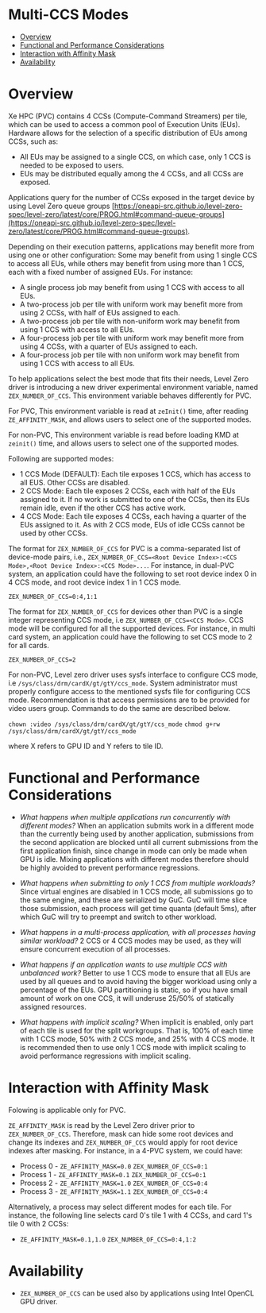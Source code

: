 <!---

Copyright (C) 2022 Intel Corporation

SPDX-License-Identifier: MIT

-->

# Multi-CCS Modes

* [Overview](#Overview)
* [Functional and Performance Considerations](#Functional-and-Performance-Considerations)
* [Interaction with Affinity Mask](#Interaction-with-Affinity-Mask)
* [Availability](#Availability)

# Overview

Xe HPC (PVC) contains 4 CCSs (Compute-Command Streamers) per tile, which can be used to access a common pool of Execution Units (EUs). Hardware allows for the selection of a specific distribution of EUs among CCSs, such as:

- All EUs may be assigned to a single CCS, on which case, only 1 CCS is needed to be exposed to users.
- EUs may be distributed equally among the 4 CCSs, and all CCSs are exposed.

Applications query for the number of CCSs exposed in the target device by using Level Zero queue groups [https://oneapi-src.github.io/level-zero-spec/level-zero/latest/core/PROG.html#command-queue-groups](https://oneapi-src.github.io/level-zero-spec/level-zero/latest/core/PROG.html#command-queue-groups).

Depending on their execution patterns, applications may benefit more from using one or other configuration: Some may benefit from using 1 single CCS to access all EUs, while others may benefit from using more than 1 CCS, each with a fixed number of assigned EUs. For instance:

- A single process job may benefit from using 1 CCS with access to all EUs.
- A two-process job per tile with uniform work may benefit more from using 2 CCSs, with half of EUs assigned to each.
- A two-process job per tile with non-uniform work may benefit from using 1 CCS with access to all EUs.
- A four-process job per tile with uniform work may benefit more from using 4 CCSs, with a quarter of EUs assigned to each.
- A four-process job per tile with non uniform work may benefit from using 1 CCS with access to all EUs.

To help applications select the best mode that fits their needs, Level Zero driver is introducing a new driver experimental environment variable, named `ZEX_NUMBER_OF_CCS`. This environment variable behaves differently for PVC.

For PVC, This environment variable is read at `zeInit()` time, after reading `ZE_AFFINITY_MASK`, and allows users to select one of the supported modes.

For non-PVC, This environment variable is read before loading KMD at `zeinit()` time, and allows users to select one of the supported modes.

Following are supported modes:

- 1 CCS Mode (DEFAULT): Each tile exposes 1 CCS, which has access to all EUS. Other CCSs are disabled.
- 2 CCS Mode: Each tile exposes 2 CCSs, each with half of the EUs assigned to it. If no work is submitted to one of the CCSs, then its EUs remain idle, even if the other CCS has active work.
- 4 CCS Mode: Each tile exposes 4 CCSs, each having a quarter of the EUs assigned to it. As with 2 CCS mode, EUs of idle CCSs cannot be used by other CCSs.

The format for `ZEX_NUMBER_OF_CCS` for PVC is a comma-separated list of device-mode pairs, i.e., `ZEX_NUMBER_OF_CCS=<Root Device Index>:<CCS Mode>,<Root Device Index>:<CCS Mode>...`. For instance, in dual-PVC system, an application could have the following to set root device index 0 in 4 CCS mode, and root device index 1 in 1 CCS mode.

`ZEX_NUMBER_OF_CCS=0:4,1:1`

The format for `ZEX_NUMBER_OF_CCS` for devices other than PVC is a single integer representing CCS mode, i.e `ZEX_NUMBER_OF_CCS=<CCS Mode>`.
CCS mode will be configured for all the supported devices. For instance, in multi card system, an application could have the following to set CCS mode to 2 for all cards.

`ZEX_NUMBER_OF_CCS=2`

For non-PVC, Level zero driver uses sysfs interface to configure CCS mode, i.e `/sys/class/drm/cardX/gt/gtY/ccs_mode`. System administrator must properly configure access to the mentioned sysfs file for configuring CCS mode. Recommendation is that access permissions are to be provided for video users group. Commands to do the same are described below.

`chown :video /sys/class/drm/cardX/gt/gtY/ccs_mode`
`chmod g+rw /sys/class/drm/cardX/gt/gtY/ccs_mode`

where X refers to GPU ID and Y refers to tile ID.

# Functional and Performance Considerations

- *What happens when multiple applications run concurrently with different modes?*
When an application submits work in a different mode than the currently being used by another application, submissions from the second application are blocked until all current submissions from the first application finish, since change in mode can only be made when GPU is idle. Mixing applications with different modes therefore should be highly avoided to prevent performance regressions.

- *What happens when submitting to only 1 CCS from multiple workloads?*
Since virtual engines are disabled in 1 CCS mode, all submissions go to the same engine, and these are serialized by GuC. GuC will time slice those submission, each process will get time quanta (default 5ms), after which GuC will try to preempt and switch to other workload.

- *What happens in a multi-process application, with all processes having similar workload?*
2 CCS or 4 CCS modes may be used, as they will ensure concurrent execution of all processes.

- *What happens if an application wants to use multiple CCS with unbalanced work?*
Better to use 1 CCS mode to ensure that all EUs are used by all queues and to avoid having the bigger workload using only a percentage of the EUs. GPU partitioning is static, so if you have small amount of work on one CCS, it will underuse 25/50% of statically assigned resources.

- *What happens with implicit scaling?*
When implicit is enabled, only part of each tile is used for the split workgroups. That is, 100% of each time with 1 CCS mode, 50% with 2 CCS mode, and 25% with 4 CCS mode. It is recommended then to use only 1 CCS mode with implicit scaling to avoid performance regressions with implicit scaling.

# Interaction with Affinity Mask

Folowing is applicable only for PVC.

`ZE_AFFINITY_MASK` is read by the Level Zero driver prior to `ZEX_NUMBER_OF_CCS`. Therefore, mask can hide some root devices and change its indexes and `ZEX_NUMBER_OF_CCS` would apply for root device indexes after masking. For instance, in a 4-PVC system, we could have:

- Process 0 - `ZE_AFFINITY_MASK=0.0`  `ZEX_NUMBER_OF_CCS=0:1`
- Process 1 - `ZE_AFFINITY_MASK=0.1`  `ZEX_NUMBER_OF_CCS=0:1`
- Process 2 - `ZE_AFFINITY_MASK=1.0`  `ZEX_NUMBER_OF_CCS=0:4`
- Process 3 - `ZE_AFFINITY_MASK=1.1`  `ZEX_NUMBER_OF_CCS=0:4`

Alternatively, a process may select different modes for each tile. For instance, the following line selects card 0's tile 1 with 4 CCSs, and card 1's tile 0 with 2 CCSs:

- `ZE_AFFINITY_MASK=0.1,1.0`  `ZEX_NUMBER_OF_CCS=0:4,1:2`

# Availability

- `ZEX_NUMBER_OF_CCS` can be used also by applications using Intel OpenCL GPU driver.